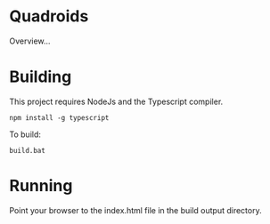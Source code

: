 # Quadroids
Overview...

# Building
This project requires NodeJs and the Typescript compiler.

`npm install -g typescript`

To build:

`build.bat`

# Running
Point your browser to the index.html file in the build output directory.
